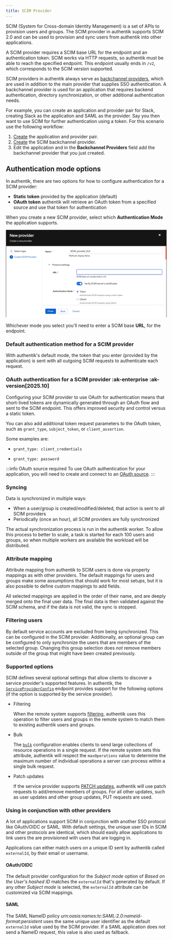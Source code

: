 ```yaml
---
title: SCIM Provider
---
```


SCIM (System for Cross-domain Identity Management) is a set of APIs to provision users and groups. The SCIM provider in authentik supports SCIM 2.0 and can be used to provision and sync users from authentik into other applications.

A SCIM provider requires a SCIM base URL for the endpoint and an authentication token. SCIM works via HTTP requests, so authentik must be able to reach the specified endpoint. This endpoint usually ends in `/v2`, which corresponds to the SCIM version supported.

SCIM providers in authentik always serve as [backchannel providers](../../applications/manage_apps.mdx#backchannel-providers), which are used in addition to the main provider that supplies SSO authentication. A backchannel provider is used for an application that requires backend authentication, directory synchronization, or other additional authentication needs.

For example, you can create an application and provider pair for Slack, creating Slack as the application and SAML as the provider. Say you then want to use SCIM for further authentication using a token. For this scenario use the following workflow:

1. [Create](../../applications/manage_apps.mdx#create-an-application-and-provider-pair) the application and provider pair.
2. [Create](../../applications/manage_apps.mdx#backchannel-providers) the SCIM backchannel provider.
3. Edit the application and in the **Backchannel Providers** field add the backchannel provider that you just created.

## Authentication mode options

In authentik, there are two options for how to configure authentication for a SCIM provider:

- **Static token** provided by the application (default)
- **OAuth token** authentik will retrieve an OAuth token from a specified source and use that token for authentication

When you create a new SCIM provider, select which **Authentication Mode** the application supports.

![Creating a SCIM provider](./scim_oauth.png)

Whichever mode you select you'll need to enter a SCIM base **URL**, for the endpoint.

### Default authentication method for a SCIM provider

With authentik's default mode, the token that you enter (provided by the application) is sent with all outgoing SCIM requests to authenticate each request.

### OAuth authentication for a SCIM provider :ak-enterprise :ak-version[2025.10]

Configuring your SCIM provider to use OAuth for authentication means that short-lived tokens are dynamically generated through an OAuth flow and sent to the SCIM endpoint. This offers improved security and control versus a static token.

You can also add additional token request parameters to the OAuth token, such as `grant_type`, `subject_token`, or `client_assertion`.

Some examples are:

- `grant_type: client_credentials`

- `grant_type: password`

:::info OAuth source required
To use OAuth authentication for your application, you will need to create and connect to an [OAuth source](../../../users-sources/sources/protocols/oauth/).
:::

### Syncing

Data is synchronized in multiple ways:

- When a user/group is created/modified/deleted, that action is sent to all SCIM providers
- Periodically (once an hour), all SCIM providers are fully synchronized

The actual synchronization process is run in the authentik worker. To allow this process to better to scale, a task is started for each 100 users and groups, so when multiple workers are available the workload will be distributed.

### Attribute mapping

Attribute mapping from authentik to SCIM users is done via property mappings as with other providers. The default mappings for users and groups make some assumptions that should work for most setups, but it is also possible to define custom mappings to add fields.

All selected mappings are applied in the order of their name, and are deeply merged onto the final user data. The final data is then validated against the SCIM schema, and if the data is not valid, the sync is stopped.

### Filtering users

By default service accounts are excluded from being synchronized. This can be configured in the SCIM provider. Additionally, an optional group can be configured to only synchronize the users that are members of the selected group. Changing this group selection does _not_ remove members outside of the group that might have been created previously.

### Supported options

SCIM defines several optional settings that allow clients to discover a service provider's supported features. In authentik, the [`ServiceProviderConfig`](https://datatracker.ietf.org/doc/html/rfc7644#section-4) endpoint provides support for the following options (if the option is supported by the service provider).

- Filtering

    When the remote system supports [filtering](https://datatracker.ietf.org/doc/html/rfc7644#section-3.4.2.2), authentik uses this operation to filter users and groups in the remote system to match them to existing authentik users and groups.

- Bulk

    The [`bulk`](https://datatracker.ietf.org/doc/html/rfc7644#section-3.7) configuration enables clients to send large collections of resource operations in a single request. If the remote system sets this attribute, authentik will respect the `maxOperations` value to determine the maximum number of individual operations a server can process within a single bulk request.

- Patch updates

    If the service provider supports [PATCH updates](https://datatracker.ietf.org/doc/html/rfc7644#section-3.5.2), authentik will use patch requests to add/remove members of groups. For all other updates, such as user updates and other group updates, PUT requests are used.

### Using in conjunction with other providers

A lot of applications support SCIM in conjunction with another SSO protocol like OAuth/OIDC or SAML. With default settings, the unique user IDs in SCIM and other protocols are identical, which should easily allow applications to link users the are provisioned with users that are logging in.

Applications can either match users on a unique ID sent by authentik called `externalId`, by their email or username.

#### OAuth/OIDC

The default provider configuration for the _Subject mode_ option of _Based on the User's hashed ID_ matches the `externalId` that's generated by default. If any other _Subject mode_ is selected, the `externalId` attribute can be customized via SCIM mappings.

#### SAML

The SAML NameID policy _urn:oasis:names:tc:SAML:2.0:nameid-format:persistent_ uses the same unique user identifier as the default `externalId` value used by the SCIM provider. If a SAML application does not send a NameID request, this value is also used as fallback.
